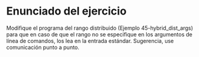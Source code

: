 # Enunciado del ejercicio

Modifique el programa del rango distribuido (Ejemplo 45-hybrid_dist_args) para que en caso de que el rango no se especifique en los argumentos de línea de comandos, los lea en la entrada estándar. Sugerencia, use comunicación punto a punto.
